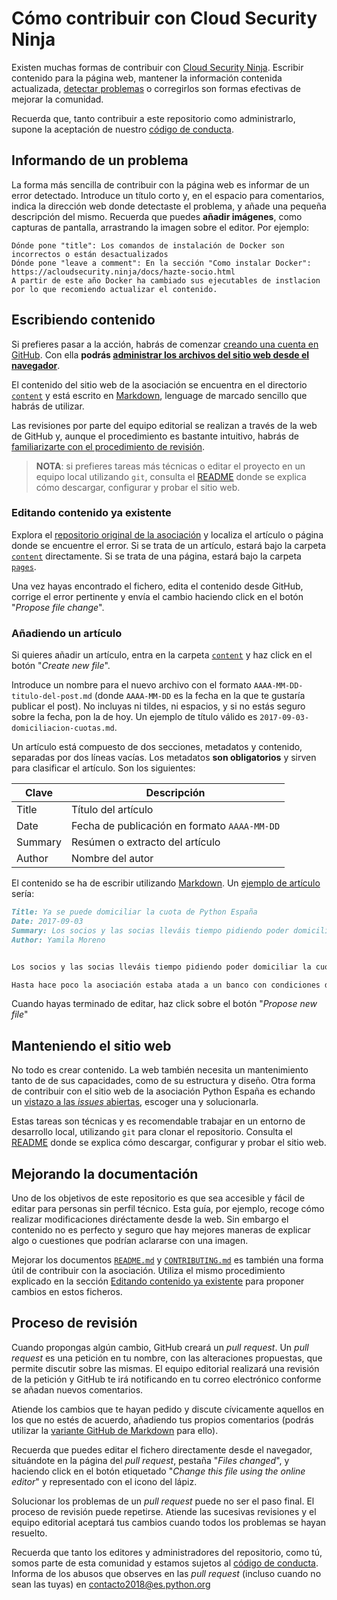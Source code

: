 # Cómo contribuir con Cloud Security Ninja
Existen muchas formas de contribuir con [Cloud Security Ninja](http://acloudsecurity.ninja).
Escribir contenido para la página web, mantener la información contenida actualizada, [detectar problemas](https://github.com/gerardokaztro/cloudsec-ninja/issues/new) o corregirlos son formas efectivas de mejorar la comunidad.

Recuerda que, tanto contribuir a este repositorio como administrarlo, supone la aceptación de nuestro [código de conducta](https://github.com/gerardokaztro/cloudsec-ninja/blob/main/CODE_OF_CONDUCT.md).


## Informando de un problema
La forma más sencilla de contribuir con la página web es informar de un error detectado. Introduce un título corto y, en el espacio para comentarios, indica la dirección web donde detectaste el problema, y añade una pequeña descripción del mismo. Recuerda que puedes **añadir imágenes**, como capturas de pantalla, arrastrando la imagen sobre el editor. Por ejemplo:

```
Dónde pone "title": Los comandos de instalación de Docker son incorrectos o están desactualizados
Dónde pone "leave a comment": En la sección "Como instalar Docker": https://acloudsecurity.ninja/docs/hazte-socio.html
A partir de este año Docker ha cambiado sus ejecutables de instlacion por lo que recomiendo actualizar el contenido.
```

## Escribiendo contenido
Si prefieres pasar a la acción, habrás de comenzar [creando una cuenta en GitHub](https://github.com/join). Con ella **podrás [administrar los archivos del sitio web desde el navegador](https://help.github.com/articles/managing-files-on-github/)**.

El contenido del sitio web de la asociación se encuentra en el directorio [`content`](https://github.com/python-spain/web/tree/master/content) y está escrito en [Markdown](https://daringfireball.net/projects/markdown/syntax), lenguage de marcado sencillo que habrás de utilizar.

Las revisiones por parte del equipo editorial se realizan a través de la web de GitHub y, aunque el procedimiento es bastante intuitivo, habrás de [familiarizarte con el procedimiento de revisión](#proceso-de-revisión).

> **NOTA**: si prefieres tareas más técnicas o editar el proyecto en un equipo local utilizando `git`, consulta el [README](https://github.com/python-spain/web/#sitio-web-de-la-asociación-python-españa) donde se explica cómo descargar, configurar y probar el sitio web.

### Editando contenido ya existente
Explora el [repositorio original de la asociación](https://github.com/python-spain/web/) y localiza el artículo o página donde se encuentre el error. Si se trata de un artículo, estará bajo la carpeta [`content`](https://github.com/python-spain/web/tree/master/content) directamente. Si se trata de una página, estará bajo la carpeta [`pages`](https://github.com/python-spain/web/tree/master/content/pages).

Una vez hayas encontrado el fichero, edita el contenido desde GitHub, corrige el error pertinente y envía el cambio haciendo click en el botón "_Propose file change_".

### Añadiendo un artículo
Si quieres añadir un artículo, entra en la carpeta [`content`](https://github.com/python-spain/web/tree/master/content) y haz click en el botón "_Create new file_".

Introduce un nombre para el nuevo archivo con el formato `AAAA-MM-DD-titulo-del-post.md` (donde `AAAA-MM-DD` es la fecha en la que te gustaría publicar el post). No incluyas ni tildes, ni espacios, y si no estás seguro sobre la fecha, pon la de hoy. Un ejemplo de título válido es `2017-09-03-domiciliacion-cuotas.md`.

Un artículo está compuesto de dos secciones, metadatos y contenido, separadas por dos líneas vacías. Los metadatos **son obligatorios** y sirven para clasificar el artículo. Son los siguientes:

| Clave   | Descripción                                  |
|---------|----------------------------------------------|
| Title   | Título del artículo                          |
| Date    | Fecha de publicación en formato `AAAA-MM-DD` |
| Summary | Resúmen o extracto del artículo              |
| Author  | Nombre del autor                             |

El contenido se ha de escribir utilizando [Markdown](https://daringfireball.net/projects/markdown/syntax). Un [ejemplo de artículo](https://raw.githubusercontent.com/python-spain/web/master/content/2017-09-03-domiciliacion-cuotas.md) sería:

```md
Title: Ya se puede domiciliar la cuota de Python España
Date: 2017-09-03
Summary: Los socios y las socias lleváis tiempo pidiendo poder domiciliar la cuota de la Asociación. Tras mucho esfuerzo, al fin podemos comunicaros que ¡ya se puede hacer!
Author: Yamila Moreno


Los socios y las socias lleváis tiempo pidiendo poder domiciliar la cuota de la Asociación. Tras mucho esfuerzo, al fin podemos comunicaros que ¡ya se puede hacer!

Hasta hace poco la asociación estaba atada a un banco con condiciones draconianas para varias operaciones, entre ellas la domiciliación. Desde la Junta Directiva no veíamos bien que de los 30€ de la cuota, una parte significativa se fuera para pagar la comisión del banco.
```

Cuando hayas terminado de editar, haz click sobre el botón "_Propose new file_"


## Manteniendo el sitio web
No todo es crear contenido. La web también necesita un mantenimiento tanto de de sus capacidades, como de su estructura y diseño. Otra forma de contribuir con el sitio web de la asociación Python España es echando un [vistazo a las _issues_ abiertas](https://github.com/python-spain/web/issues), escoger una y solucionarla.

Estas tareas son técnicas y es recomendable trabajar en un entorno de desarrollo local, utilizando `git` para clonar el repositorio. Consulta el [README](https://github.com/python-spain/web/#sitio-web-de-la-asociación-python-españa) donde se explica cómo descargar, configurar y probar el sitio web.

## Mejorando la documentación
Uno de los objetivos de este repositorio es que sea accesible y fácil de editar para personas sin perfil técnico. Esta guía, por ejemplo, recoge cómo realizar modificaciones diréctamente desde la web. Sin embargo el contenido no es perfecto y seguro que hay mejores maneras de explicar algo o cuestiones que podrían aclararse con una imagen.

Mejorar los documentos [`README.md`](https://github.com/python-spain/web/tree/master/README.md) y [`CONTRIBUTING.md`](https://github.com/python-spain/web/tree/master/CONTRIBUTING.md) es también una forma útil de contribuir con la asociación. Utiliza el mismo procedimiento explicado en la sección [Editando contenido ya existente](#editando-contenido-ya-existente) para proponer cambios en estos ficheros.

## Proceso de revisión
Cuando propongas algún cambio, GitHub creará un _pull request_. Un _pull request_ es una petición en tu nombre, con las alteraciones propuestas, que permite discutir sobre las mismas. El equipo editorial realizará una revisión de la petición y GitHub te irá notificando en tu correo electrónico conforme se añadan nuevos comentarios.

Atiende los cambios que te hayan pedido y discute cívicamente aquellos en los que no estés de acuerdo, añadiendo tus propios comentarios (podrás utilizar la [variante GitHub de Markdown](https://guides.github.com/features/mastering-markdown/) para ello).

Recuerda que puedes editar el fichero directamente desde el navegador, situándote en la página del _pull request_, pestaña "_Files changed_", y haciendo click en el botón etiquetado "_Change this file using the online editor_" y representado con el icono del lápiz.

Solucionar los problemas de un _pull request_ puede no ser el paso final. El proceso de revisión puede repetirse. Atiende las sucesivas revisiones y el equipo editorial aceptará tus cambios cuando todos los problemas se hayan resuelto.

Recuerda que tanto los editores y administradores del repositorio, como tú, somos parte de esta comunidad y estamos sujetos al [código de conducta](https://github.com/python-spain/web/blob/master/CODE_OF_CONDUCT.md#code-of-conduct). Informa de los abusos que observes en las _pull request_ (incluso cuando no sean las tuyas) en contacto2018@es.python.org
